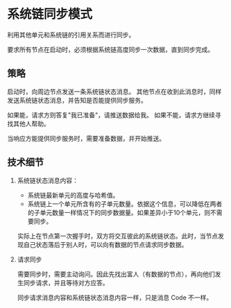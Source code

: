 
# 系统链同步模式

利用其他单元和系统链的引用关系而进行同步。

要求所有节点在启动时，必须根据系统链高度同步一次数据，直到同步完成。

## 策略

启动时，向周边节点发送一条系统链状态消息。
其他节点在收到此消息时，同样发送系统链状态消息，并告知是否能提供同步服务。

如果能，请求方则答复"我已准备"，请推送数据给我。
如果不能，请求方继续寻找其他人帮助。

当响应方能提供同步服务时，需要准备数据，并开始推送。


## 技术细节

1. 系统链状态消息内容：
   + 系统链最新单元的高度与哈希值。
   + 系统链上一个单元所含有的子单元数量。依据这个信息，可以降低在两者的子单元数量一样情况下的同步数据量。如果差异小于10个单元，则不需要同步。

   实际上在节点第一次握手时，双方将交互彼此的系统链状态。此时，当节点发现自己状态落后于别人时，可以向有数据的节点请求同步数据。
   
2. 请求同步

    需要同步时，需要主动询问。因此先找出富人（有数据的节点），再向他们发生同步请求，并且等待对方应答。   

    同步请求消息内容和系统链状态消息内容一样，只是消息 Code 不一样。
 
